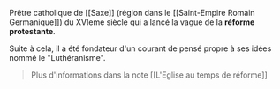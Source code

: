 Prêtre catholique de [[Saxe]] (région dans le [[Saint-Empire Romain Germanique]]) du XVIeme siècle qui a lancé la vague de la **réforme protestante**.

Suite à cela, il a été fondateur d'un courant de pensé propre à ses idées nommé le "Luthéranisme".
>Plus d'informations dans la note [[L'Eglise au temps de réforme]]